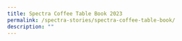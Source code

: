 ```yaml
---
title: Spectra Coffee Table Book 2023
permalink: /spectra-stories/spectra-coffee-table-book/
description: ""
---
```


